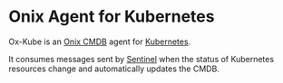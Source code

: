# Onix Agent for Kubernetes

Ox-Kube is an [Onix CMDB](http://onix.gatblau.org) agent for [Kubernetes](http://kubernetes.io).
 
 It consumes messages sent by [Sentinel](http://sentinel.gatblau.org) when the status of Kubernetes resources change
 and automatically updates the CMDB.